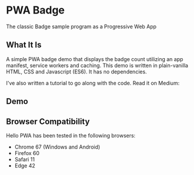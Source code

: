 # PWA Badge
The classic Badge sample program as a Progressive Web App

## What It Is

A simple PWA badge demo that displays the badge count utilizing an app manifest, service workers and caching. This demo is written in plain-vanilla HTML, CSS and Javascript (ES6). It has no dependencies.

I've also written a tutorial to go along with the code. Read it on Medium:

## Demo

## Browser Compatibility

Hello PWA has been tested in the following browsers:

* Chrome 67 (Windows and Android)
* Firefox 60
* Safari 11
* Edge 42
